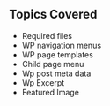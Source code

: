 ## Topics Covered 

- Required files 
- WP navigation menus 
- WP page templates 
- Child page menu
- Wp post meta data
- Wp Excerpt 
- Featured Image 